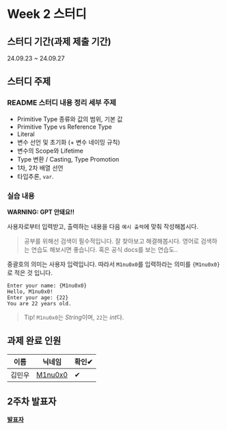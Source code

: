 # Week 2 스터디
## 스터디 기간(과제 제출 기간)
24.09.23 ~ 24.09.27

## 스터디 주제
### README 스터디 내용 정리 세부 주제
- Primitive Type 종류와 값의 범위, 기본 값
- Primitive Type vs Reference Type
- Literal
- 변수 선언 및 초기화 (+ 변수 네이밍 규칙)
- 변수의 Scope와 Lifetime
- Type 변환 / Casting, Type Promotion
- 1차, 2차 배열 선언
- 타입추론, `var`.

### 실습 내용
**WARNING: GPT 안돼요!!**

사용자로부터 입력받고, 출력하는 내용을 다음 `예시 출력`에 맞춰 작성해봅시다.

> 공부를 위해선 검색이 필수적입니다. 잘 찾아보고 해결해봅시다. 영어로 검색하는 연습도 해보시면 좋습니다. 혹은 공식 docs를 보는 연습도..

중괄호의 의미는 사용자 입력입니다. 따라서 `M1nu0x0`를 입력하라는 의미를 `{M1nu0x0}`로 적은 것 입니다.
```
Enter your name: {M1nu0x0}
Hello, M1nu0x0!
Enter your age: {22}
You are 22 years old.
```
> Tip! `M1nu0x0`는 *String*이며, `22`는 *int*다.

## 과제 완료 인원
|이름|닉네임|확인✔|
|---|------|----|
|김민우|[M1nu0x0](https://github.com/M1nu0x0)|✔|

## 2주차 발표자
**[발표자](https://github.com/발표자)**
